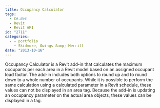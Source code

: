 ```yaml
---
title: Occupancy Calculator
tags:
  - C#.Net
  - Revit
  - Revit API
id: "2711"
categories:
  - - portfolio
    - Skidmore, Owings &amp; Merrill
date: "2013-10-16"
---
```


Occupancy Calculator is a Revit add-in that calculates the maximum occupants per each area in a Revit model based on an assigned occupant load factor. The add-in includes both options to round up and to round down to a whole number of occupants. While it is possible to perform the same calculation using a calculated parameter in a Revit schedule, these values can not be displayed in an area tag. Because the add-in is updating an occupancy parameter on the actual area objects, these values can be displayed in a tag.
